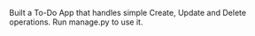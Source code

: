 Built a To-Do App that handles simple Create, Update and Delete operations. 
Run manage.py to use it.
